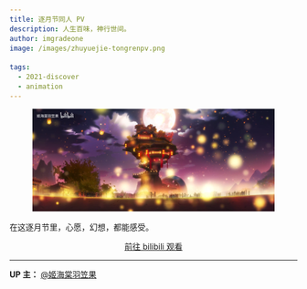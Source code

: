 ```yaml
---
title: 逐月节同人 PV
description: 人生百味，神行世间。
author: imgradeone
image: /images/zhuyuejie-tongrenpv.png

tags:
  - 2021-discover
  - animation
---
```


<figure class="full-bleed" markdown="1">

![](/images/zhuyuejie-tongrenpv.png)

</figure>

在这逐月节里，心愿，幻想，都能感受。

<div style="text-align: center">
  <p><a rel="nofollow noopener noreferrer" target="_blank" href="https://www.bilibili.com/video/BV1pv411G7RR" class="button">前往 bilibili 观看</a></p>
</div>

---

**UP 主：** [@姬海棠羽笠果](https://space.bilibili.com/1529788)
